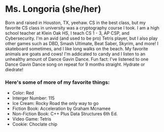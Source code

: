 # Ms. Longoria (she/her)
Born and raised in Houston, TX, yeehaw.
CS in the best class, but my favorite CS class in university was a cryptography course  I took.
I am a high school teacher at Klein Oak HS, I teach CS 1 - 3, AP CSP, and Cybersecurity.
I'm an avid (and used to be pro) Tetris player, but I also play other games such as DBD, Smash Ultimate, Beat Saber, Skyrim, and more!
I skateboard sometimes, and I like long walks on the beach.
My favorite animals are goats and cows!
I'm addicated to candy and I listen to an unhealthy amount of Dance Gavin Dance.
Fun fact: I've listened to one Dance Gavin Dance song on repeat for 9 months straight.
Hydrate or diedrate!

### Here's some of more of my favorite things:
  - Color: Red
  - Interger Number: 115
  - Ice Cream: Rocky Road the only way to go
  - Fiction Book: Acceleration by Graham Mcnamee
  - Non-Fiction Book: C++ Plus Data Structures 6th Ed.
  - Video Game: Tetris
  - Cookie: Choclate chip
